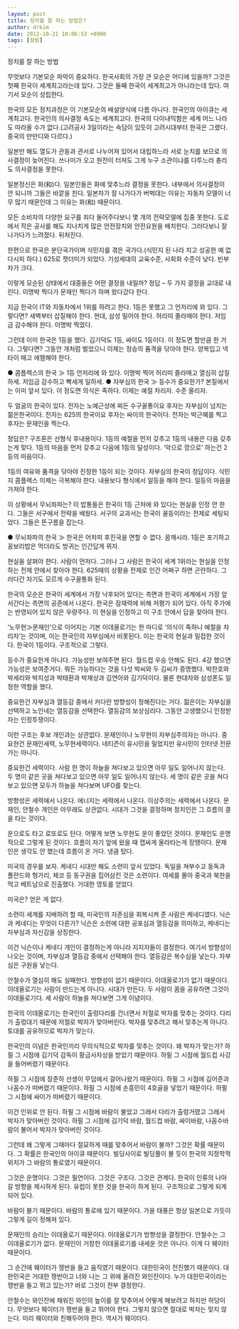 ```yaml
---
layout: post
title: 정치를 잘 하는 방법은?
author: drkim
date: 2012-10-21 18:06:53 +0900
tags: [컬럼]
---
```

정치를 잘 하는 방법 


 무엇보다 기본모순 파악이 중요하다. 한국사회의 가장 큰 모순은 어디에 있을까? 그것은 첫째 한국이 세계최고라는데 있다. 그것은 둘째 한국이 세계최고가 아니라는데 있다. 여기서 모순이 성립한다. 


 한국의 모든 정치과정은 이 기본모순의 배설양식에 다름 아니다. 한국인의 아이큐는 세계최고다. 한국인의 의사결정 속도는 세계최고다. 한국의 다이내믹함은 세계 어느 나라도 따라올 수가 없다.(고려공사 3일이라는 속담이 있듯이 고려시대부터 한국은 그랬다. 중국의 만만디와 다르다.) 


 일본만 해도 열도가 관동과 관서로 나누어져 있어서 대립하느라 서로 눈치를 보므로 의사결정이 늦어진다. 쓰나미가 오고 원전이 터져도 그게 누구 소관이냐를 다투느라 총리도 의사결정을 못한다. 





  일본정신은 화(和)다. 일본인들은 화에 맞추느라 결정을 못한다. 내부에서 의사결정이 안 되니까 그들은 바깥을 친다. 일본차가 잘 나가다가 버벅대는 이유는 자동차 모델이 너무 많기 때문인데 그 이유는 화(和) 때문이다.






  모든 소비자의 다양한 요구를 죄다 들어주다보니 몇 개의 전략모델에 집중 못한다. 도로에서 작은 공사를 해도 지나치게 많은 안전장치와 안전요원을 배치한다. 그러다보니 잘 나가다가 느려졌다. 뒤처진다.



 한편으로 한국은 분단국가이며 식민지를 겪은 국가다.(식민지 된 나라 치고 성공한 예 없다시피 하다.) 625로 잿더미가 되었다. 기성세대의 교육수준, 사회화 수준이 낮다. 빈부차가 크다. 


 이렇게 모순된 상태에서 대중들은 어떤 결정을 내릴까? 정답 – 두 가지 결정을 교대로 내린다. 이명박 찍다가 문재인 찍다가 하며 왔다갔다 한다. 


 지금 한국이 IT와 자동차에서 1위를 하려고 한다. 1등은 못했고 그 언저리에 와 있다. 그렇다면? 새벽부터 삽질해야 한다. 현대, 삼성 밀어야 한다. 허리띠 졸라매야 한다. 저임금 감수해야 한다. 이명박 찍었다. 


 그런데 이미 한국은 1등을 했다. 김기덕도 1등, 싸이도 1등이다. 이 정도면 할만큼 한 거다. 그렇다면? 그동안 개처럼 벌었으니 이제는 정승의 품격을 닦아야 한다. 양복입고 넥타이 매고 에헴해야 한다. 


 ● 콤플렉스의 한국 ≫ 1등 언저리에 와 있다. 이명박 찍어 허리띠 졸라매고 열심히 삽질하세. 저임금 감수하고 빡세게 일하세. ● 자부심의 한국 ≫ 등수가 중요한가? 본질에서는 이미 앞서 있다. 이 정도면 의식은 족하다. 이제는 예절 차리자. 수준 올리자. 


 두 얼굴의 한국이 있다. 전자는 노예근성에 찌든 수구꼴통이요 후자는 자부심이 넘치는 젊은한국이다. 전자는 625의 한국이요 후자는 싸이의 한국이다. 전자는 박근혜를 찍고 후자는 문재인을 찍는다. 


 정답은? 구조론은 선형식 후내용이다. 1등의 예절을 먼저 갖추고 1등의 내용은 다음 갖추는게 맞다. 1등의 마음을 먼저 갖추고 다음에 1등의 달성이다. ‘악으로 깡으로’ 하는건 2등의 마음이다. 


 1등의 여유와 품격을 닦아야 진정한 1등이 되는 것이다. 자부심의 한국이 정답이다. 식민지 콤플렉스 이제는 극복해야 한다. 내용보다 형식에서 일등을 해야 한다. 일등의 마음을 가져야 한다. 


 이 상황에서 무뇌좌파는? 이 밥통들은 한국이 1등 근처에 와 있다는 현실을 인정 안 한다. 그들은 서구에서 전략을 배웠다. 서구의 교과서는 한국이 꼴등이라는 전제로 세팅되었다. 그들은 뜬구름을 잡는다. 


 ● 무뇌좌파의 한국 ≫ 한국은 어차피 후진국을 면할 수 없다. 꿈깨시라. 1등은 포기하고 꽁보리밥은 먹더라도 방귀는 인간답게 뀌자. 


 현실을 살펴야 한다. 사람이 먼저다. 그러나 그 사람은 한국이 세계 1위라는 현실을 인정하는 전제 안에서 찾아야 한다. 625때의 상황을 전제로 인간 어쩌구 하면 곤란하다. 그러다간 자기도 모르게 수구꼴통화 된다. 


 한국의 모순은 한국이 세계에서 가장 낙후되어 있다는 측면과 한국이 세계에서 가장 앞서간다는 측면의 공존에서 나온다. 한국은 잠재력에 비해 저평가 되어 있다. 아직 주가에는 반영되어 있지 않은 우량주다. 이 현실을 인정하고 이 구조 안에서 답을 찾아야 한다. 


 ‘노무현≫문재인’으로 이어지는 기본 이데올로기는 한 마디로 ‘의식이 족하니 예절을 차리자’는 것이며, 이는 한국인의 자부심에서 비롯된다. 이는 한국의 현실과 밀접한 것이다. 한국이 1등이다. 구조적으로 그렇다. 


 등수가 중요한게 아니다. 가능성만 보여주면 된다. 월드컵 우승 안해도 된다. 4강 했으면 가능성은 보여준거다. 뭐든 가능하다는 것을 다섯 박씨와 두 김씨가 증명했다. 박찬호와 박세리와 박지성과 박태환과 박재상과 김연아와 김기덕이다. 물론 현대차와 삼성폰도 일정한 역할을 했다. 


 중요한건 자부심과 열등감 중에서 커다란 방향성이 정해진다는 거다. 젊은이는 자부심을 선택하고 노인네는 열등감을 선택한다. 열등감의 보상심리다. 그동안 고생했으니 인정받자는 인정투쟁이다. 


 이런 구조는 후보 개인과는 상관없다. 문재인이나 노무현이 자부심주의자는 아니다. 중요한건 문재인세력, 노무현세력이다. 네티즌이 유시민을 밀었지만 유시민이 인터넷 전문가는 아니다. 


 중요한건 세력이다. 사람 한 명이 하늘을 쳐다보고 있으면 아무 일도 일어나지 않는다. 두 명이 같은 곳을 쳐다보고 있으면 아무 일도 일어나지 않는다. 세 명이 같은 곳을 쳐다보고 있으면 모두가 하늘을 쳐다보며 UFO를 찾는다. 


 방향성은 세력에서 나온다. 에너지는 세력에서 나온다. 이상주의는 세력에서 나온다. 문재인, 안철수 개인은 아무래도 상관없다. 시대가 그것을 결정하며 정치인은 그 흐름의 결을 타는 것이다. 


 운으로도 타고 로또로도 탄다. 어떻게 보면 노무현도 운이 좋았던 것이다. 문재인도 운명적으로 그렇게 된 것이다. 흐름이 자기 앞에 왔을 때 잽싸게 올라타는게 장땡이다. 문재인은 생각도 안 했는데 흐름이 온 거다. 냉큼 탔다. 


 미국의 경우를 보자. 케네디 시대만 해도 소련이 앞서 있었다. 독일을 쳐부수고 동독과 폴란드와 헝가리, 체코 등 동구권을 집어삼킨 것은 소련이다. 여세를 몰아 중국과 북한을 먹고 베트남으로 진출했다. 거대한 영토를 얻었다. 


 미국은? 얻은 게 없다. 


 소련이 세계를 지배하려 할 때, 미국인의 자존심을 회복시켜 준 사람은 케네디였다. 닉슨과 케네디는 무엇이 다른가? 닉슨은 소련에 대한 공포심과 열등감을 의미하고, 케네디는 자부심과 자신감을 상징한다. 


 이건 닉슨이나 케네디 개인이 결정하는게 아니라 지지자들이 결정한다. 여기서 방향성이 나오는 것이며, 자부심과 열등감 중에서 선택해야 한다. 열등감은 복수심을 낳는다. 자부심은 구원을 낳는다. 


 안철수가 열심히 해도 실패한다. 방향성이 없기 때문이다. 이데올로기가 없기 때문이다. 이데올로기는 사람이 만드는게 아니다. 시대가 만든다. 두 사람이 꿈을 공유하면 그것이 이데올로기다. 세 사람이 하늘을 쳐다보면 그게 이념이다. 


 한국의 이데올로기는 한국인이 출렁다리를 건너면서 저절로 박자를 맞추는 것이다. 다리가 출렁대기 때문에 저절로 박자가 맞아버린다. 박자를 맞추려고 해서 맞추는게 아니다. 토대를 공유하므로 박자가 맞는다. 


 한국인의 이념은 한국인끼리 무의식적으로 박자를 맞추는 것이다. 왜 박자가 맞는가? 하필 그 시점에 김기덕 감독이 황금사자상을 받았기 때문이다. 하필 그 시점에 월드컵 사강을 들어버렸기 때문이다. 


 하필 그 시점에 장준하 선생이 무덤에서 걸어나왔기 때문이다. 하필 그 시점에 김어준과 나꼼수가 떠버렸기 때문이다. 하필 그 시점에 손흥민이 4호골을 넣었기 때문이다. 하필 그 시점에 싸이가 떠버렸기 때문이다. 


 이건 인위로 안 된다. 하필 그 시점에 바람이 불었고 그래서 다리가 출렁거렸고 그래서 박자가 맞아버린 것이다. 하필 그 시점에 김기덕 바람, 월드컵 바람, 싸이바람, 나꼼수바람이 불어서 박자가 맞아버린 것이다. 


 그런데 왜 그렇게 그때마다 절묘하게 때를 맞추어서 바람이 불까? 그것은 확률 때문이다. 그 확률은 한국인의 아이큐 때문이다. 빌딩사이로 빌딩풀이 불 듯이 한국의 지정학적 위치가 그 바람의 통로였기 때문이다. 


 그것은 운명이다. 그것은 필연이다. 그것은 구조다. 그것은 관계다. 한국이 인류의 나아갈 방향을 제시하게 된다. 유럽이 못한 것을 한국이 하게 된다. 구조적으로 그렇게 되게 되어 있다. 


 바람이 불기 때문이다. 바람의 통로에 있기 때문이다. 가을 태풍은 항상 일본으로 가듯이 그렇게 길이 정해져 있다. 





   문재인의 승리는 이데올로기 때문이다. 이데올로기가 방향성을 결정한다. 안철수는 그 이데올로기가 없다. 문재인이 거창한 이데올로기를 내세운 것은 아니다. 이게 다 웨이터 때문이다. 


 그 순간에 웨이터가 쟁반을 들고 움직였기 때문이다. 대한민국이 전진했기 때문이다. 대한민국은 거대한 쟁반이고 너와 나는 그 위에 올려진 와인잔이다. 누가 대한민국이라는 쟁반을 들고 뛰고 있는가? 바로 그것이 전부 결정한다. 


 안철수는 와인잔에 채워진 와인의 높이를 잘 맞추어서 어떻게 해보려고 하지만 허당이다. 무엇보다 웨이터가 쟁반을 들고 뛰어야 한다. 그렇지 않으면 절대로 박자는 맞지 않는다. 미리 웨이터와 친해두어야 한다. 역사가 웨이터다.